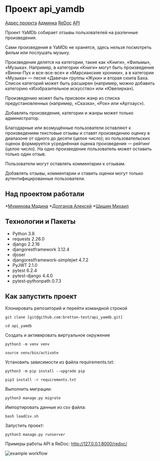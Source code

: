 # Проект api_yamdb
[Адрес проекта](http://hw05.avmark.ru)
[Админка](http://hw05.avmark.ru/admin)
[ReDoc](http://hw05.avmark.ru/redoc)
[API](http://hw05.avmark.ru/api/v1/)


Проект YaMDb собирает отзывы пользователей на различные произведения.

Сами произведения в YaMDb не хранятся, здесь нельзя посмотреть фильм или послушать музыку.

Произведения делятся на категории, такие как «Книги», «Фильмы», «Музыка». Например, в категории «Книги» могут быть произведения «Винни-Пух и все-все-все» и «Марсианские хроники», а в категории «Музыка» — песня «Давеча» группы «Жуки» и вторая сюита Баха. Список категорий может быть расширен (например, можно добавить категорию «Изобразительное искусство» или «Ювелирка»). 

Произведению может быть присвоен жанр из списка предустановленных (например, «Сказка», «Рок» или «Артхаус»). 

Добавлять произведения, категории и жанры может только администратор.

Благодарные или возмущённые пользователи оставляют к произведениям текстовые отзывы и ставят произведению оценку в диапазоне от одного до десяти (целое число); из пользовательских оценок формируется усреднённая оценка произведения — рейтинг (целое число). На одно произведение пользователь может оставить только один отзыв.

Пользователи могут оставлять комментарии к отзывам.

Добавлять отзывы, комментарии и ставить оценки могут только аутентифицированные пользователи.

## Над проектом работали
*[Муминова Мадина](https://github.com/madina-zvezda/)
*[Долганов Алексей](https://github.com/bretton-test)
*[Шишин Михаил](https://github.com/ShishinMikhail)

## Технологии и Пакеты
* Python 3.8
* requests 2.26.0
* django 2.2.16
* djangorestframework 3.12.4
* djoser
* djangorestframework-simplejwt 4.7.2
* PyJWT 2.1.0
* pytest 6.2.4
* pytest-django 4.4.0
* pytest-pythonpath 0.7.3

## Как запустить проект

Клонировать репозиторий и перейти командной строкой 

```
git clone [git@github.com:bretton-test/api_yamdb.git]

cd api_yamdb
```
Создать и активировать виртуальное окружение

```
python3 -m venv venv

source venv/bin/activate
```

Установить зависимости из файла requirements.txt:

```
python3 -m pip install --upgrade pip

pip3 install -r requirements.txt
```

Выполнить миграции:

```
python3 manage.py migrate

```

Импортировать данные из csv файла:

```
bash loadCsv.sh
```

Запустить проект:

```
python3 manage.py runserver
```

Примеры работы API в ReDoc: http://127.0.0.1:8000/redoc/

![example workflow](https://github.com/bretton-test/yamdb_final/actions/workflows/yamdb_workflow.yml/badge.svg?event=push)
